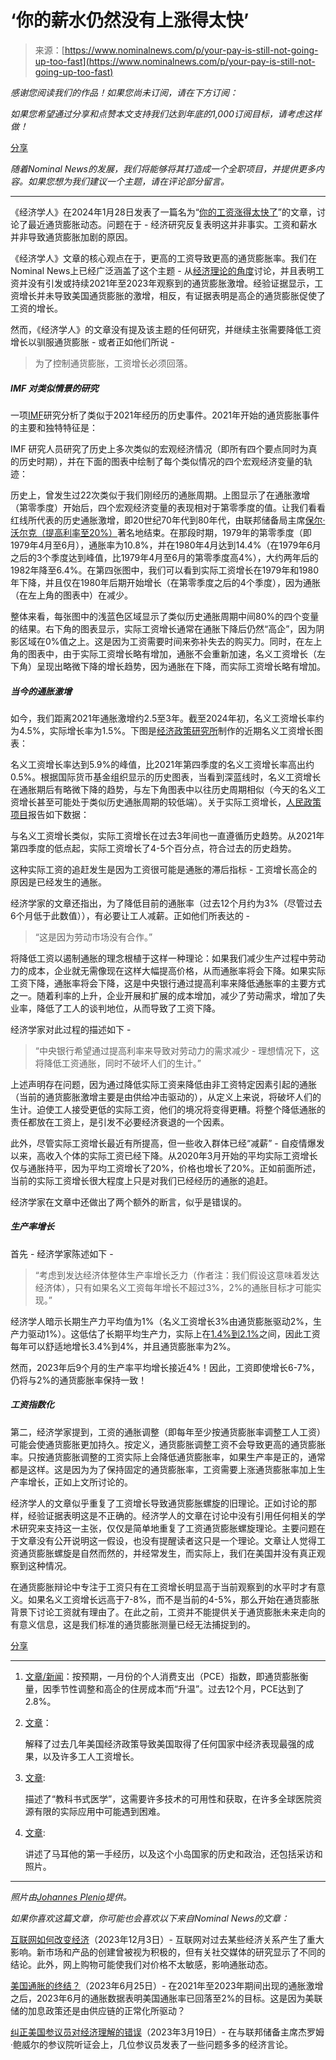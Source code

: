 <!--yml

category: 未分类

date: 2024-05-27 14:35:36

-->

# ‘你的薪水仍然没有上涨得太快’

> 来源：[https://www.nominalnews.com/p/your-pay-is-still-not-going-up-too-fast](https://www.nominalnews.com/p/your-pay-is-still-not-going-up-too-fast)

*感谢您阅读我们的作品！如果您尚未订阅，请在下方订阅：*

*如果您希望通过分享和点赞本文支持我们达到年底的1,000订阅目标，请考虑这样做！*

[分享](https://www.nominalnews.com/p/your-pay-is-still-not-going-up-too-fast?utm_source=substack&utm_medium=email&utm_content=share&action=share)

*随着Nominal News的发展，我们将能够将其打造成一个全职项目，并提供更多内容。如果您想为我们建议一个主题，请在评论部分留言。*

* * *

《经济学人》在2024年1月28日发表了一篇名为“[你的工资涨得太快了](https://www.economist.com/finance-and-economics/2024/01/28/your-pay-is-still-going-up-too-fast)”的文章，讨论了最近通货膨胀动态。问题在于 - 经济研究反复表明这并非事实。工资和薪水并非导致通货膨胀加剧的原因。

《经济学人》文章的核心观点在于，更高的工资导致更高的通货膨胀率。我们在Nominal News上已经广泛涵盖了这个主题 - 从[经济理论的角度](https://www.nominalnews.com/p/wages-and-inflation)讨论，并且表明工资并没有引发或持续2021年至2023年观察到的通货膨胀激增。经验证据显示，工资增长并未导致美国通货膨胀的激增，相反，有证据表明是高企的通货膨胀促使了工资的增长。

然而，《经济学人》的文章没有提及该主题的任何研究，并继续主张需要降低工资增长以驯服通货膨胀 - 或者正如他们所说 -

> 为了控制通货膨胀，工资增长必须回落。

##### IMF 对类似情景的研究

一项[IMF](https://www.imf.org/-/media/Files/Publications/WEO/2022/October/English/ch2.ashx)研究分析了类似于2021年经历的历史事件。2021年开始的通货膨胀事件的主要和独特特征是：

IMF 研究人员研究了历史上多次类似的宏观经济情况（即所有四个要点同时为真的历史时期），并在下面的图表中绘制了每个类似情况的四个宏观经济变量的轨迹：

历史上，曾发生过22次类似于我们刚经历的通胀周期。上图显示了在通胀激增（第零季度）开始后，四个宏观经济变量的表现相对于第零季度的值。让我们看看红线所代表的历史通胀激增，即20世纪70年代到80年代，由联邦储备局主席[保尔·沃尔克（提高利率至20%）](https://www.npr.org/2022/09/29/1125462240/inflation-1970s-volcker-nixon-carter-interest-rates-fed)著名地结束。在那段时期，1979年的第零季度（即1979年4月至6月），通胀率为10.8%，并在1980年4月达到14.4%（在1979年6月之后的3个季度达到峰值，比1979年4月至6月的第零季度高4%），大约两年后的1982年降至6.4%。在第四张图中，我们可以看到实际工资增长在1979年和1980年下降，并且仅在1980年后期开始增长（在第零季度之后的4个季度），因为通胀（在左上角的图表中）在减少。

整体来看，每张图中的浅蓝色区域显示了类似历史通胀周期中间80%的四个变量的结果。右下角的图表显示，实际工资增长通常在通胀下降后仍然“高企”，因为阴影区域在0%值之上。这是因为工资需要时间来弥补失去的购买力。同时，在左上角的图表中，由于实际工资增长略有增加，通胀不会重新加速，名义工资增长（左下角）呈现出略微下降的增长趋势，因为通胀在下降，而实际工资增长略有增加。

##### 当今的通胀激增

如今，我们距离2021年通胀激增约2.5至3年。截至2024年初，名义工资增长率约为4.5%，实际增长率为1.5%。下图是[经济政策研究所](https://www.epi.org/nominal-wage-tracker/)制作的近期名义工资增长图表：

名义工资增长率达到5.9%的峰值，比2021年第四季度的名义工资增长率高出约0.5%。根据国际货币基金组织显示的历史图表，当看到深蓝线时，名义工资增长在通胀期后有略微下降的趋势，与左下角图表中以往历史周期相似（今天的名义工资增长甚至可能处于类似历史通胀周期的较低端）。关于实际工资增长，[人民政策项目](https://www.peoplespolicyproject.org/2023/12/20/what-about-wages/)报告如下数据：

与名义工资增长类似，实际工资增长在过去3年间也一直遵循历史趋势。从2021年第四季度的低点起，实际工资增长了4-5个百分点，符合过去的历史趋势。

这种实际工资的追赶发生是因为工资很可能是通胀的滞后指标 - 工资增长高企的原因是已经发生的通胀。

经济学家的文章还指出，为了降低目前的通胀率（过去12个月约为3%（尽管过去6个月低于此数值）），有必要让工人减薪。正如他们所表达的 -

> “这是因为劳动市场没有合作。”

将降低工资以遏制通胀的理念根植于这样一种理论：如果我们减少生产过程中劳动力的成本，企业就无需像现在这样大幅提高价格，从而通胀率将会下降。如果实际工资下降，通胀率将会下降，这是中央银行通过提高利率来降低通胀率的主要方式之一。随着利率的上升，企业开展和扩展的成本增加，减少了劳动需求，增加了失业率，降低了工人的谈判地位，从而导致了工资下降。

经济学家对此过程的描述如下 -

> “中央银行希望通过提高利率来导致对劳动力的需求减少 - 理想情况下，这将降低工资通胀，同时不破坏人们的生计。”

上述声明存在问题，因为通过降低实际工资来降低由非工资特定因素引起的通胀（当前的通货膨胀激增主要是由供给冲击驱动的），从定义上来说，将破坏人们的生计。迫使工人接受更低的实际工资，他们的境况将变得更糟。将整个降低通胀的责任都放在工资上，是引发不必要经济衰退的一个因素。

此外，尽管实际工资增长最近有所提高，但一些收入群体已经“减薪” - 自疫情爆发以来，高收入个体的实际工资已经下降。从2020年3月开始的平均实际工资增长仅与通胀持平，因为平均工资增长了20%，价格也增长了20%。正如前面所述，当前的实际工资增长很大程度上只是对我们已经经历的通胀的追赶。

经济学家在文章中还做出了两个额外的断言，似乎是错误的。

##### 生产率增长

首先 - 经济学家陈述如下 -

> “考虑到发达经济体整体生产率增长乏力（作者注：我们假设这意味着发达经济体），只有如果名义工资每年增长不超过3%，2%的通胀目标才可能实现。”

经济学人暗示长期生产力平均值为1%（名义工资增长3%由通货膨胀驱动2%，生产力驱动1%）。这低估了长期平均生产力，实际上在[1.4%到2.1%](https://www.bls.gov/productivity/)之间，因此工资每年可以舒适地增长3.4%到4%，并且通货膨胀率为2%。

然而，2023年后9个月的生产率平均增长接近4%！因此，工资即使增长6-7%，仍将与2%的通货膨胀率保持一致！

##### 工资指数化

第二，经济学家提到，工资的通胀调整（即每年至少按通货膨胀率调整工人工资）可能会使通货膨胀更加持久。按定义，通货膨胀调整工资不会导致更高的通货膨胀率。只按通货膨胀调整的工资实际上会降低通货膨胀率，如果生产率是正的，通常都是这样。这是因为为了保持固定的通货膨胀率，工资需要上涨通货膨胀率加上生产率增长，正如上文所讨论的。

经济学人的文章似乎重复了工资增长导致通货膨胀螺旋的旧理论。正如讨论的那样，经验证据表明这是不正确的。经济学人的文章在讨论中没有引用任何相关的学术研究来支持这一主张，仅仅是简单地重复了工资通货膨胀螺旋理论。主要问题在于文章没有公开说明这一假设，也没有提醒读者这只是一个理论。文章让人觉得工资通货膨胀螺旋是自然而然的，并经常发生，而实际上，我们在美国并没有真正观察到这种情况。

在通货膨胀辩论中专注于工资只有在工资增长明显高于当前观察到的水平时才有意义。如果名义工资增长远高于7-8%，而不是当前的4-5%，那么开始在通货膨胀背景下讨论工资就有理由了。在此之前，工资并不能提供关于通货膨胀未来走向的有意义信息，这是我们标准的通货膨胀测量已经无法捕捉到的。

[分享](https://www.nominalnews.com/p/your-pay-is-still-not-going-up-too-fast?utm_source=substack&utm_medium=email&utm_content=share&action=share)

* * *

1.  [文章/新闻](https://www.cnbc.com/2024/02/29/pce-inflation-january-2023-.htmlhttps://www.cnbc.com/2024/02/29/pce-inflation-january-2023-.html)：按预期，一月份的个人消费支出（PCE）指数，即通货膨胀衡量，因季节性调整和高企的住房成本而“升温”。过去12个月，PCE达到了2.8%。

1.  [文章](https://stayathomemacro.substack.com/p/big-fiscal-is-a-big-win-for-americans)：

    解释了过去几年美国经济政策导致美国取得了任何国家中经济表现最强的成果，以及许多工人工资增长。

1.  [文章](https://sanujthomas.substack.com/p/two-worlds-of-medicine):

    描述了“教科书式医学”，这需要许多技术的可用性和获取，在许多全球医院资源有限的实际应用中可能遇到困难。

1.  [文章](https://emancipatory.substack.com/p/the-maltese-condition-malta?utm_source=profile&utm_medium=reader2):

    讲述了马耳他的第一手经历，以及这个小岛国家的历史和政治，还包括采访和照片。

* * *

*照片由[Johannes Plenio](https://www.pexels.com/@jplenio/)提供。*

*如果你喜欢这篇文章，你可能也会喜欢以下来自Nominal News的文章：*

[互联网如何改变经济](https://www.nominalnews.com/p/shopping-research-social-media-negative-value)（2023年12月3日）- 互联网对过去某些经济关系产生了重大影响。新市场和产品的创建曾被视为积极的，但有关社交媒体的研究显示了不同的结论。此外，网上购物可能使我们对价格不太敏感，影响通胀动态。

[美国通胀的终结？](https://www.nominalnews.com/p/lower-inflation-june-july)（2023年6月25日）- 在2021年至2023年期间出现的通胀激增之后，2023年6月的通胀数据表明美国通胀率已回落至2%的目标。这是因为美联储的加息政策还是由供应链的正常化所驱动？

[纠正美国参议员对经济理解的错误](https://nominalnews.substack.com/p/correcting-economic-understanding)（2023年3月19日）- 在与联邦储备主席杰罗姆·鲍威尔的参议院听证会上，几位参议员发表了一些问题多多的经济言论。
